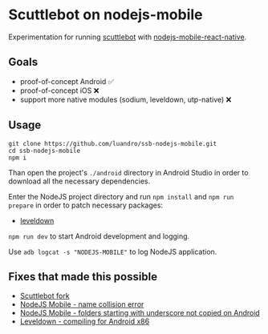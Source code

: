 # Scuttlebot on nodejs-mobile

Experimentation for running [scuttlebot](https://github.com/ssbc/scuttlebot) with [nodejs-mobile-react-native](https://github.com/janeasystems/nodejs-mobile-react-native).

## Goals

- proof-of-concept Android :white_check_mark:
- proof-of-concept iOS :x:
- support more native modules (sodium, leveldown, utp-native) :x:

## Usage
```
git clone https://github.com/luandro/ssb-nodejs-mobile.git
cd ssb-nodejs-mobile
npm i
```

Than open the project's `./android` directory in Android Studio in order to download all the necessary dependencies.

Enter the NodeJS project directory and run `npm install` and `npm run prepare` in order to patch necessary packages:
- [leveldown](https://github.com/Level/leveldown/pull/446)

`npm run dev` to start Android development and logging.

Use `adb logcat -s "NODEJS-MOBILE"` to log NodeJS application.

## Fixes that made this possible
- [Scuttlebot fork](https://github.com/luandro/scuttlebot)
- [NodeJS Mobile - name collision error](https://github.com/janeasystems/nodejs-mobile/issues/34#issuecomment-358142287)
- [NodeJS Mobile - folders starting with underscore not copied on Android](https://github.com/janeasystems/nodejs-mobile/issues/60#issuecomment-381288106)
- [Leveldown - compiling for Android x86](https://github.com/Level/leveldown/pull/446)